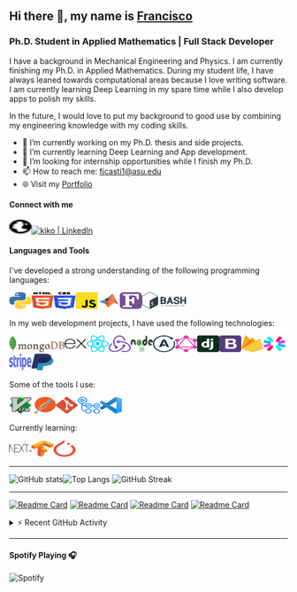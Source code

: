 ## Hi there 👋, my name is <a href="https://personal-portfolio-7018a.web.app" target="\_blank">Francisco</a>

### Ph.D. Student in Applied Mathematics | Full Stack Developer

I have a background in Mechanical Engineering and Physics. I am currently finishing my Ph.D. in Applied Mathematics. During my student life, I have always leaned towards computational areas because I love writing software. I am currently learning Deep Learning in my spare time while I also develop apps to polish my skills.

In the future, I would love to put my background to good use by combining my engineering knowledge with my coding skills.

- 🔭 I’m currently working on my Ph.D. thesis and side projects.
- 🌱 I’m currently learning Deep Learning and App development.
- 👀 I’m looking for internship opportunities while I finish my Ph.D.
- 📫 How to reach me: fjcasti1@asu.edu
- 🌐 Visit my <a href="https://personal-portfolio-7018a.web.app" target="\_blank">Portfolio</a>

#### Connect with me

<a href="https://personal-portfolio-7018a.web.app" target="\_blank"><img alt="kiko.com" width="40" height="25" src="https://raw.githubusercontent.com/iconic/open-iconic/master/svg/globe.svg" /></a><a href="https://linkedin.com/in/f-castillo-carrasco" target="\_blank"><img alt="kiko | LinkedIn" width="40" height="25" src="https://cdn.jsdelivr.net/npm/simple-icons@v3/icons/linkedin.svg" /></a>
<br/>

#### Languages and Tools

I've developed a strong understanding of the following programming languages:

<img alt="Terminal" height="30" width="40" src="./icons/python.svg" /><img alt="Terminal" height="30" width="40" src="./icons/html-5.svg" /><img alt="Terminal" height="30" width="40" src="./icons/css-3.svg" /><img alt="Terminal" height="30" width="40" src="./icons/javascript.svg" /><img alt="Terminal" height="30" width="40" src="./icons/matlab.svg" /><img alt="Terminal" height="30" width="40" src="./icons/fortran.svg" /><img alt="Terminal" height="30" width="80" src="./icons/bash.svg" />

In my web development projects, I have used the following technologies:

<img alt="Terminal" height="30" width="100" src="./icons/mongodb.svg" /><img alt="Terminal" height="30" width="40" src="./icons/express.svg" /><img alt="Terminal" height="30" width="40" src="./icons/react.svg" /><img alt="Terminal" height="30" width="40" src="./icons/redux.svg" /><img alt="Terminal" height="30" width="40" src="./icons/nodejs.svg" /><img alt="Terminal" height="30" width="40" src="./icons/apollostack.svg" /><img alt="Terminal" height="30" width="40" src="./icons/graphql.svg" /><img alt="Terminal" height="30" width="40" src="./icons/django-icon.svg" /><img alt="Terminal" height="30" width="40" src="./icons/bootstrap.svg" /><img alt="Terminal" height="30" width="40" src="./icons/firebase.svg" /><img alt="Terminal" height="30" width="40" src="./icons/jwt.svg" /><img alt="Terminal" height="30" width="40" src="./icons/stripe.svg" /><img alt="Terminal" height="30" width="40" src="./icons/paypal.svg" />

Some of the tools I use:

<img alt="Terminal" height="30" width="40" src="./icons/vim.svg" /> <img alt="Terminal" height="30" width="40" src="./icons/postman.svg" ><img alt="Terminal" height="30" width="40" src="./icons/git-icon.svg" /><img alt="Terminal" height="30" width="40" src="./icons/githubactions.svg" /><img alt="Terminal" height="30" width="40" src="./icons/visual-studio-code.svg" />

Currently learning:

<img alt="Terminal" height="30" width="40" src="./icons/nextjs.svg" /><img alt="Terminal" height="30" width="40" src="./icons/tensorflow.svg" /><img alt="Terminal" height="30" width="40" src="./icons/pytorch.svg" />

---

![GitHub stats](https://github-readme-stats-fjcasti1.vercel.app/api?username=fjcasti1&show_icons=true&hide_border=true&count_private=true)![Top Langs](https://github-readme-stats-fjcasti1.vercel.app/api/top-langs/?username=fjcasti1&hide=tex&layout=compact&langs_count=20&hide_border=true&count_private=true) ![GitHub Streak](http://github-readme-streak-stats.herokuapp.com?user=fjcasti1&hide_border=true&sideNums=000000&stroke=2188FF&ring=2188FF&fire=2188FF&currStreakNum=000000&currStreakLabel=000000&sideLabels=000000)

---

[![Readme Card](https://github-readme-stats-fjcasti1.vercel.app/api/pin/?username=fjcasti1&repo=techshop)](https://github.com/fjcasti1/techshop)
[![Readme Card](https://github-readme-stats-fjcasti1.vercel.app/api/pin/?username=fjcasti1&repo=devconnector)](https://github.com/fjcasti1/devconnector)
[![Readme Card](https://github-readme-stats-fjcasti1.vercel.app/api/pin/?username=fjcasti1&repo=django-btre-project)](https://github.com/fjcasti1/django-btre-project)
[![Readme Card](https://github-readme-stats-fjcasti1.vercel.app/api/pin/?username=fjcasti1&repo=amazonas)](https://github.com/fjcasti1/amazonas)

<details>
  <summary>⚡ Recent GitHub Activity</summary>

<!--START_SECTION:activity-->

1. 🎉 Merged PR [#5](https://github.com/fjcasti1/fjcasti1/pull/5) in [fjcasti1/fjcasti1](https://github.com/fjcasti1/fjcasti1)
2. 💪 Opened PR [#5](https://github.com/fjcasti1/fjcasti1/pull/5) in [fjcasti1/fjcasti1](https://github.com/fjcasti1/fjcasti1)
3. 🎉 Merged PR [#4](https://github.com/fjcasti1/fjcasti1/pull/4) in [fjcasti1/fjcasti1](https://github.com/fjcasti1/fjcasti1)
4. 💪 Opened PR [#4](https://github.com/fjcasti1/fjcasti1/pull/4) in [fjcasti1/fjcasti1](https://github.com/fjcasti1/fjcasti1)
5. 🎉 Merged PR [#3](https://github.com/fjcasti1/fjcasti1/pull/3) in [fjcasti1/fjcasti1](https://github.com/fjcasti1/fjcasti1)
<!--END_SECTION:activity-->

</details>

---

#### Spotify Playing 🎧

![Spotify](https://spotify-now-playing-fjcasti1.vercel.app/api/spotify)

<!-- Variable definitions -->

[portfolio]: https://personal-portfolio-7018a.web.app
[linkedin]: https://linkedin.com/in/f-castillo-carrasco
[stats]: https://linkedin.com/f-castillo-carrasco
